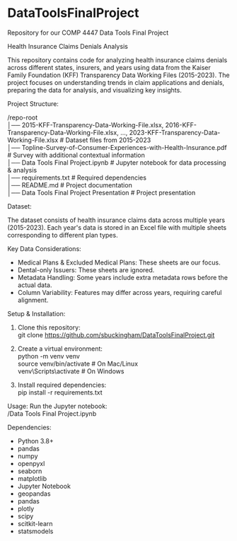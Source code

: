 # DataToolsFinalProject   
Repository for our COMP 4447 Data Tools Final Project  

Health Insurance Claims Denials Analysis  

This repository contains code for analyzing health insurance claims denials across different states, insurers, and years using data from the Kaiser Family Foundation (KFF) Transparency Data Working Files (2015-2023). The project focuses on understanding trends in claim applications and denials, preparing the data for analysis, and visualizing key insights.

Project Structure:  

/repo-root  
│── 2015-KFF-Transparency-Data-Working-File.xlsx, 2016-KFF-Transparency-Data-Working-File.xlsx, ..., 2023-KFF-Transparency-Data-Working-File.xlsx   # Dataset files from 2015-2023   
│── Topline-Survey-of-Consumer-Experiences-with-Health-Insurance.pdf # Survey with additional contextual information   
│── Data Tools Final Project.ipynb      # Jupyter notebook for data processing & analysis    
│── requirements.txt                  # Required dependencies   
│── README.md                         # Project documentation   
│── Data Tools Final Project Presentation # Project presentation    

Dataset:   

The dataset consists of health insurance claims data across multiple years (2015-2023). Each year's data is stored in an Excel file with multiple sheets corresponding to different plan types.   

Key Data Considerations:   
- Medical Plans & Excluded Medical Plans: These sheets are our focus.  
- Dental-only Issuers: These sheets are ignored.  
- Metadata Handling: Some years include extra metadata rows before the actual data.   
- Column Variability: Features may differ across years, requiring careful alignment.   

Setup & Installation:   

1. Clone this repository:   
   git clone https://github.com/sbuckingham/DataToolsFinalProject.git   

2. Create a virtual environment:   
   python -m venv venv   
   source venv/bin/activate   # On Mac/Linux   
   venv\Scripts\activate      # On Windows   

3. Install required dependencies:  
   pip install -r requirements.txt   

Usage:   Run the Jupyter notebook:   
   /Data Tools Final Project.ipynb   


Dependencies:
- Python 3.8+
- pandas
- numpy
- openpyxl
- seaborn
- matplotlib
- Jupyter Notebook
- geopandas
- pandas
- plotly
- scipy
- scitkit-learn
- statsmodels


